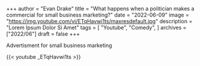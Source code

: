 +++
author = "Evan Drake"
title = "What happens when a politician makes a commercial for small business marketing?"
date = "2022-06-09"
image = "https://img.youtube.com/vi/ETqHavwi1ts/maxresdefault.jpg"
description = "Lorem Ipsum Dolor Si Amet"
tags = [
    "Youtube",
    "Comedy",
]
archives = ["2022/06"]
draft = false
+++

Advertisment for small business marketing

{{< youtube _ETqHavwi1ts >}}

